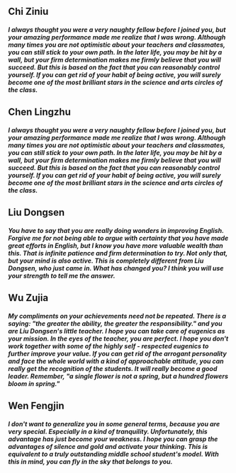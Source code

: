 ## Chi Ziniu
##### I always thought you were a very naughty fellow before I joined you, but your amazing performance made me realize that I was wrong. Although many times you are not optimistic about your teachers and classmates, you can still stick to your own path. In the later life, you may be hit by a wall, but your firm determination makes me firmly believe that you will succeed. But this is based on the fact that you can reasonably control yourself. If you can get rid of your habit of being active, you will surely become one of the most brilliant stars in the science and arts circles of the class.
## Chen Lingzhu
##### I always thought you were a very naughty fellow before I joined you, but your amazing performance made me realize that I was wrong. Although many times you are not optimistic about your teachers and classmates, you can still stick to your own path. In the later life, you may be hit by a wall, but your firm determination makes me firmly believe that you will succeed. But this is based on the fact that you can reasonably control yourself. If you can get rid of your habit of being active, you will surely become one of the most brilliant stars in the science and arts circles of the class.
## Liu Dongsen
##### You have to say that you are really doing wonders in improving English. Forgive me for not being able to argue with certainty that you have made great efforts in English, but I know you have more valuable wealth than this. That is infinite patience and firm determination to try. Not only that, but your mind is also active. This is completely different from Liu Dongsen, who just came in. What has changed you? I think you will use your strength to tell me the answer.
## Wu Zujia
##### My compliments on your achievements need not be repeated. There is a saying: "the greater the ability, the greater the responsibility." and you are Liu Dongsen's little teacher. I hope you can take care of eugenics as your mission. In the eyes of the teacher, you are perfect. I hope you don't work together with some of the highly self - respected eugenics to further improve your value. If you can get rid of the arrogant personality and face the whole world with a kind of approachable attitude, you can really get the recognition of the students. It will really become a good leader. Remember, "a single flower is not a spring, but a hundred flowers bloom in spring."
## Wen Fengjin
##### I don't want to generalize you in some general terms, because you are very special. Especially in a kind of tranquility. Unfortunately, this advantage has just become your weakness. I hope you can grasp the advantages of silence and gold and activate your thinking. This is equivalent to a truly outstanding middle school student's model. With this in mind, you can fly in the sky that belongs to you.
